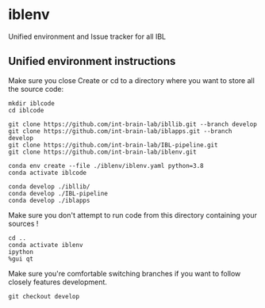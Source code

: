 # iblenv
Unified environment and Issue tracker for all IBL

## Unified environment instructions
Make sure you close
Create or cd to a directory where you want to store all the source code:

```
mkdir iblcode
cd iblcode
```


``` 
git clone https://github.com/int-brain-lab/ibllib.git --branch develop
git clone https://github.com/int-brain-lab/iblapps.git --branch develop
git clone https://github.com/int-brain-lab/IBL-pipeline.git
git clone https://github.com/int-brain-lab/iblenv.git

conda env create --file ./iblenv/iblenv.yaml python=3.8
conda activate iblcode

conda develop ./ibllib/
conda develop ./IBL-pipeline
conda develop ./iblapps

```

Make sure you don't attempt to run code from this directory containing your sources !
```
cd ..
conda activate iblenv
ipython
%gui qt
```


Make sure you're comfortable switching branches if you want to follow closely features development.

```
git checkout develop
```
